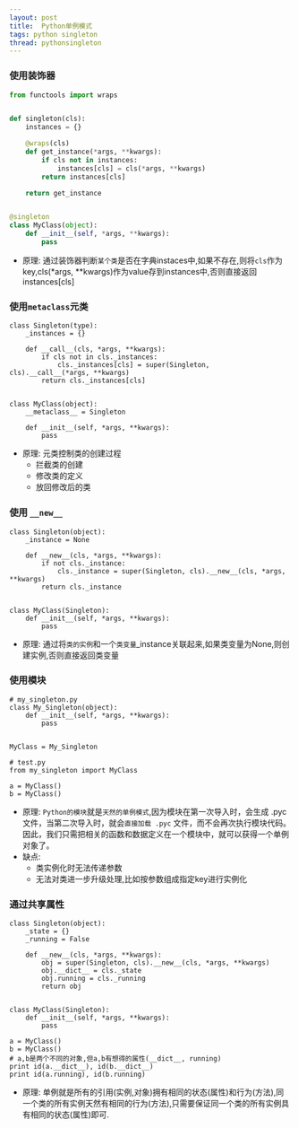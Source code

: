 ```yaml
---
layout: post
title:  Python单例模式
tags: python singleton
thread: pythonsingleton
---
```

### 使用装饰器

```python
from functools import wraps


def singleton(cls):
    instances = {}

    @wraps(cls)
    def get_instance(*args, **kwargs):
        if cls not in instances:
            instances[cls] = cls(*args, **kwargs)
        return instances[cls]

    return get_instance


@singleton
class MyClass(object):
    def __init__(self, *args, **kwargs):
        pass
```

* 原理: 通过装饰器判断`某个类`是否在字典instaces中,如果不存在,则将`cls`作为key,cls(*args, **kwargs)作为value存到instances中,否则直接返回instances[cls]


### 使用`metaclass`元类
```
class Singleton(type):
    _instances = {}

    def __call__(cls, *args, **kwargs):
        if cls not in cls._instances:
            cls._instances[cls] = super(Singleton, cls).__call__(*args, **kwargs)
        return cls._instances[cls]


class MyClass(object):
    __metaclass__ = Singleton

    def __init__(self, *args, **kwargs):
        pass
```

* 原理: 元类控制类的创建过程
    * 拦截类的创建
    * 修改类的定义
    * 放回修改后的类

### 使用 `__new__`
```
class Singleton(object):
    _instance = None

    def __new__(cls, *args, **kwargs):
        if not cls._instance:
            cls._instance = super(Singleton, cls).__new__(cls, *args, **kwargs)
        return cls._instance


class MyClass(Singleton):
    def __init__(self, *args, **kwargs):
        pass
```

* 原理: 通过将`类的实例`和一个`类变量`_instance关联起来,如果类变量为None,则创建实例,否则直接返回类变量


### 使用模块
```
# my_singleton.py
class My_Singleton(object):
    def __init__(self, *args, **kwargs):
        pass


MyClass = My_Singleton

# test.py
from my_singleton import MyClass

a = MyClass()
b = MyClass()
```

* 原理: `Python的模块`就是`天然的单例模式`,因为模块在第一次导入时，会生成 .pyc 文件，当第二次导入时，就会`直接加载 .pyc` 文件，而不会再次执行模块代码。因此，我们只需把相关的函数和数据定义在一个模块中，就可以获得一个单例对象了。
* 缺点:
    * 类实例化时无法传递参数
    * 无法对类进一步升级处理,比如按参数组成指定key进行实例化

### 通过共享属性
```
class Singleton(object):
    _state = {}
    _running = False

    def __new__(cls, *args, **kwargs):
        obj = super(Singleton, cls).__new__(cls, *args, **kwargs)
        obj.__dict__ = cls._state
        obj.running = cls._running
        return obj


class MyClass(Singleton):
    def __init__(self, *args, **kwargs):
        pass

a = MyClass()
b = MyClass()
# a,b是两个不同的对象,但a,b有想得的属性(__dict__, running)
print id(a.__dict__), id(b.__dict__)
print id(a.running), id(b.running)
```

* 原理: 单例就是所有的引用(实例,对象)拥有相同的状态(属性)和行为(方法),同一个类的所有实例天然有相同的行为(方法),只需要保证同一个类的所有实例具有相同的状态(属性)即可.
